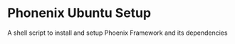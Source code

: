 # Phonenix Ubuntu Setup

A shell script to install and setup Phoenix Framework and its dependencies

